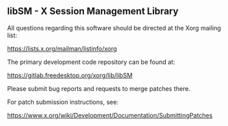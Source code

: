 libSM - X Session Management Library
------------------------------------

All questions regarding this software should be directed at the
Xorg mailing list:

  https://lists.x.org/mailman/listinfo/xorg

The primary development code repository can be found at:

  https://gitlab.freedesktop.org/xorg/lib/libSM

Please submit bug reports and requests to merge patches there.

For patch submission instructions, see:

  https://www.x.org/wiki/Development/Documentation/SubmittingPatches

